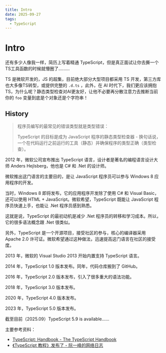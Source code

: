 ```yaml
---
title: Intro
date: 2025-09-27
tags:
  - TypeScript
---
```

# Intro

还有多少人像我一样，简历上写着精通 TypeScript，但是真正面试让你去撕一个TS工具函数的时候就懵圈了.........

TS 是微软开发的，JS 的超集，目前绝大部分大型项目都采用 TS 开发，第三方库也大多像TS转型，或提供完整的 `.d.ts` ，此外，在 AI 时代下，我们更应该拥抱 TS，为什么呢？静态类型检查对AI更友好，让他不必要再分散注意力去推断当前你的 `foo` 变量到底是个对象还是个字符串！

## History


> 程序员编写的最常见的错误类型就是类型错误：
> 
> TypeScript 的目标是成为 JavaScript 程序的静态类型检查器 - 换句话说，一个在代码运行之前运行的工具（静态）并确保程序的类型正确（类型检查）。


2012 年，微软公司宣布推出 TypeScript 语言，设计者是著名的编程语言设计大师 Anders Hejlsberg，他也是 C# 和 .Net 的设计师。

微软推出这门语言的主要目的，是让 JavaScript 程序员可以参与 Windows 8 应用程序的开发。

当时，Windows 8 即将发布，它的应用程序开发除了使用 C# 和 Visual Basic，还可以使用 HTML + JavaScript。微软希望，TypeScript 既能让 JavaScript 程序员快速上手，也能让 .Net 程序员感到熟悉。

这就是说，TypeScript 的最初动机是减少 .Net 程序员的转移和学习成本。所以，它的很多语法概念跟 .Net 很类似。

另外，TypeScript 是一个开源项目，接受社区的参与，核心的编译器采用 Apache 2.0 许可证。微软希望通过这种做法，迅速提高这门语言在社区的接受度。

2013 年，微软的 Visual Studio 2013 开始内置支持 TypeScript 语言。

2014 年，TypeScript 1.0 版本发布。同年，代码仓库搬到了 GitHub。

2016 年，TypeScript 2.0 版本发布，引入了很多重大的语法功能。

2018 年，TypeScript 3.0 版本发布。

2020 年，TypeScript 4.0 版本发布。

2023 年，TypeScript 5.0 版本发布。

截至目前（2025.09）TypeScript 5.9 is available......



主要参考资料：
- [TypeScript: Handbook - The TypeScript Handbook](https://www.typescriptlang.org/docs/handbook/intro.html)
- [《TypeScript 教程》发布了 - 阮一峰的网络日志](https://www.ruanyifeng.com/blog/2023/08/typescript-tutorial.html)
 